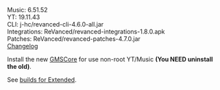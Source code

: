 Music: 6.51.52  
YT: 19.11.43  
CLI: j-hc/revanced-cli-4.6.0-all.jar  
Integrations: ReVanced/revanced-integrations-1.8.0.apk  
Patches: ReVanced/revanced-patches-4.7.0.jar  
[Changelog](https://github.com/ReVanced/revanced-patches/releases/tag/v4.7.0)  

Install the new [GMSCore](https://github.com/ReVanced/GmsCore/releases/latest) for use non-root YT/Music **(You NEED uninstall the old)**.  

See [builds for Extended](https://github.com/kevinr99089/Extended.Builder/releases).  
